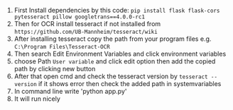 1. First Install dependencies by this code:
 `pip install flask flask-cors pytesseract pillow googletrans==4.0.0-rc1`
2. Then for OCR install tesseract if not installed from `https://github.com/UB-Mannheim/tesseract/wiki`
3. After installing tesseract copy the path from your program files e.g. `C:\Program Files\Tesseract-OCR`
4. Then search Edit Environment Variables and click environment variables
5. choose Path `User variable` and click edit option then add the copied path by clicking new button
6. After that open cmd and check the tesseract version by `tesseract --version` if it shows error then check the added path in systemvariables
7. In command line write 'python app.py'
8. It will run nicely